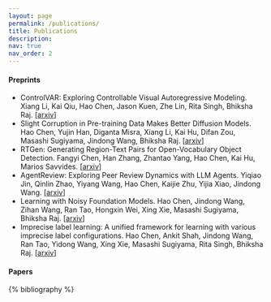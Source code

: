 ```yaml
---
layout: page
permalink: /publications/
title: Publications
description: 
nav: true
nav_order: 2
---
```

<!-- _pages/publications.md -->

#### Preprints

- ControlVAR: Exploring Controllable Visual Autoregressive Modeling. Xiang Li, Kai Qiu, Hao Chen, Jason Kuen, Zhe Lin, Rita Singh, Bhiksha Raj. [[arxiv](https://arxiv.org/abs/2406.09750)]
- Slight Corruption in Pre-training Data Makes Better Diffusion Models. Hao Chen, Yujin Han, Diganta Misra, Xiang Li, Kai Hu, Difan Zou, Masashi Sugiyama, Jindong Wang, Bhiksha Raj. [[arxiv](https://arxiv.org/abs/2405.20494)]
- RTGen: Generating Region-Text Pairs for Open-Vocabulary Object Detection. Fangyi Chen, Han Zhang, Zhantao Yang, Hao Chen, Kai Hu, Marios Savvides. [[arxiv](https://arxiv.org/abs/2405.19854)]
- AgentReview: Exploring Peer Review Dynamics with LLM Agents. Yiqiao Jin, Qinlin Zhao, Yiyang Wang, Hao Chen, Kaijie Zhu, Yijia Xiao, Jindong Wang. [[arxiv](https://arxiv.org/abs/2406.12708)]
- Learning with Noisy Foundation Models. Hao Chen, Jindong Wang, Zihan Wang, Ran Tao, Hongxin Wei, Xing Xie, Masashi Sugiyama, Bhiksha Raj. [[arxiv](https://arxiv.org/abs/2403.06869)]
- Imprecise label learning: A unified framework for learning with various imprecise label configurations. Hao Chen, Ankit Shah, Jindong Wang, Ran Tao, Yidong Wang, Xing Xie, Masashi Sugiyama, Rita Singh, Bhiksha Raj. [[arxiv](https://arxiv.org/abs/2305.12715)]


#### Papers

<!-- _pages/publications.md -->

<!-- Bibsearch Feature -->


<div class="publications">

{% bibliography %}

</div>
